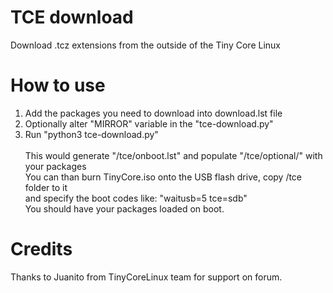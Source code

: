 # TCE download
Download .tcz extensions from the outside of the Tiny Core Linux

# How to use
1. Add the packages you need to download into download.lst file
2. Optionally alter "MIRROR" variable in the "tce-download.py"
3. Run "python3 tce-download.py"<br><br>
This would generate "/tce/onboot.lst" and populate "/tce/optional/" with your packages<br>
You can than burn TinyCore.iso onto the USB flash drive, copy /tce folder to it<br>
and specify the boot codes like: "waitusb=5 tce=sdb"<br>
You should have your packages loaded on boot.

# Credits
Thanks to Juanito from TinyCoreLinux team for support on forum.
